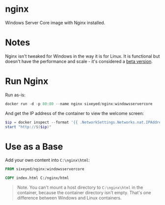 # nginx

Windows Server Core image with Nginx installed.

# Notes

Nginx isn't tweaked for Windows in the way it is for Linux. It is functional but doesn't have the performance and scale - it's considered a [beta version](http://nginx.org/en/docs/windows.html).

# Run Nginx

Run as-is:

```PowerShell
docker run -d -p 80:80 --name nginx sixeyed/nginx:windowsservercore
```

And get the IP address of the container to view the welcome screen:

```PowerShell
$ip = docker inspect --format '{{ .NetworkSettings.Networks.nat.IPAddress }}' nginx
start "http://$($ip)" 
```

# Use as a Base

Add your own content into `C:\nginx\html`:

```Dockerfile
FROM sixeyed/nginx:windowsservercore

COPY index.html C:/nginx/html
```

> Note. You can't mount a host directory to `C:\nginx\html` in the container, because the container directory isn't empty. That's one difference between Windows and Linux containers.